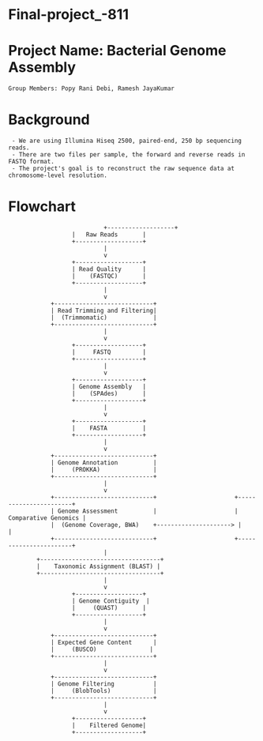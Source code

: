 # Final-project_-811
# Project Name: Bacterial Genome Assembly
    Group Members: Popy Rani Debi, Ramesh JayaKumar
# Background
     - We are using Illumina Hiseq 2500, paired-end, 250 bp sequencing reads.
     - There are two files per sample, the forward and reverse reads in FASTQ format.
     - The project's goal is to reconstruct the raw sequence data at chromosome-level resolution.

# Flowchart 
                               +-------------------+
                      |   Raw Reads       |
                      +-------------------+
                               |
                               v
                      +-------------------+
                      | Read Quality      |
                      |    (FASTQC)       |
                      +-------------------+
                               |
                               v
                +----------------------------+
                | Read Trimming and Filtering|
                |  (Trimmomatic)             |
                +----------------------------+
                               |
                               v
                      +-------------------+
                      |     FASTQ         |
                      +-------------------+
                               |
                               v
                      +-------------------+
                      | Genome Assembly   |
                      |    (SPAdes)       |
                      +-------------------+
                               |
                               v
                      +-------------------+
                      |    FASTA          |
                      +-------------------+
                               |
                               v
                +----------------------------+
                | Genome Annotation          |
                |     (PROKKA)               |
                +----------------------------+
                               |
                               v
                +----------------------------+                      +-----------------------+
                | Genome Assessment          |                      |  Comparative Genomics |
                |  (Genome Coverage, BWA)    +---------------------> |                       |
                +----------------------------+                      +-----------------------+
                               |
            +----------------------------------+
            |    Taxonomic Assignment (BLAST) |
            +----------------------------------+
                               |
                               v
                      +-------------------+
                      | Genome Contiguity  |
                      |     (QUAST)       |
                      +-------------------+
                               |
                               v
                +----------------------------+
                | Expected Gene Content      |
                |     (BUSCO)               |
                +----------------------------+
                               |
                               v
                +----------------------------+
                | Genome Filtering           |
                |     (BlobTools)            |
                +----------------------------+
                               |
                               v
                      +-------------------+
                      |    Filtered Genome|
                      +-------------------+

